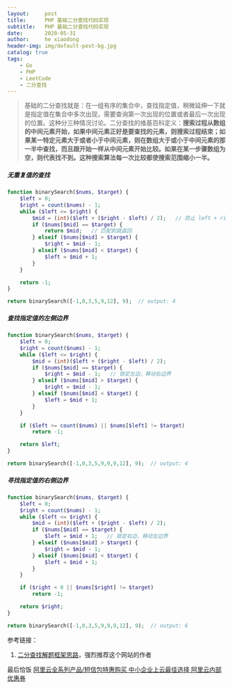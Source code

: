 ```yaml
---
layout:     post
title:      PHP 基础二分查找代码实现
subtitle:   PHP 基础二分查找代码实现
date:       2020-05-31
author:     he xiaodong
header-img: img/default-post-bg.jpg
catalog: true
tags:
    - Go
    - PHP
    - LeetCode
    - 二分查找
---
```


> 基础的二分查找就是：在一组有序的集合中，查找指定值，稍微延伸一下就是指定值在集合中多次出现，需要查询第一次出现的位置或者最后一次出现的位置。这种分三种情况讨论。二分查找的维基百科定义：**搜索过程从数组的中间元素开始，如果中间元素正好是要查找的元素，则搜索过程结束；如果某一特定元素大于或者小于中间元素，则在数组大于或小于中间元素的那一半中查找，而且跟开始一样从中间元素开始比较。如果在某一步骤数组为空，则代表找不到。这种搜索算法每一次比较都使搜索范围缩小一半。**

##### 无重复值的查找
```php
function binarySearch($nums, $target) {
    $left = 0;
    $right = count($nums) - 1;
    while ($left <= $right) {
        $mid = (int)($left + ($right - $left) / 2);   // 防止 left + right 会整数溢出
        if ($nums[$mid] == $target) {
            return $mid;   // 匹配到就返回
        } elseif ($nums[$mid] > $target) {
            $right = $mid - 1;
        } elseif ($nums[$mid] < $target) {
            $left = $mid + 1;
        }
    }

    return -1;
}

return binarySearch([-1,0,3,5,9,12], 9);  // output: 4
```

##### 查找指定值的左侧边界
```php
function binarySearch($nums, $target) {
    $left = 0;
    $right = count($nums) - 1;
    while ($left <= $right) {
        $mid = (int)($left + ($right - $left) / 2);
        if ($nums[$mid] == $target) {
            $right = $mid - 1;   // 锁定左边，移动右边界
        } elseif ($nums[$mid] > $target) {
            $right = $mid - 1;
        } elseif ($nums[$mid] < $target) {
            $left = $mid + 1;
        }
    }

    if ($left >= count($nums) || $nums[$left] != $target)
        return -1;

    return $left;
}

return binarySearch([-1,0,3,5,9,9,9,12], 9);  // output: 4
```

##### 寻找指定值的右侧边界
```php
function binarySearch($nums, $target) {
    $left = 0;
    $right = count($nums) - 1;
    while ($left <= $right) {
        $mid = (int)($left + ($right - $left) / 2);
        if ($nums[$mid] == $target) {
            $left = $mid + 1;   // 锁定右边，移动左边界
        } elseif ($nums[$mid] > $target) {
            $right = $mid - 1;
        } elseif ($nums[$mid] < $target) {
            $left = $mid + 1;
        }
    }

    if ($right < 0 || $nums[$right] != $target)
        return -1;

    return $right;
}

return binarySearch([-1,0,3,5,9,9,9,12], 9);  // output: 6
```

参考链接：
 1. [二分查找解题框架思路](https://labuladong.gitbook.io/algo/di-ling-zhang-bi-du-xi-lie/er-fen-cha-zhao-xiang-jie)，强烈推荐这个网站的作者


最后恰饭 [阿里云全系列产品/短信包特惠购买 中小企业上云最佳选择 阿里云内部优惠券](https://www.aliyun.com/minisite/goods?userCode=0amqgcs9)